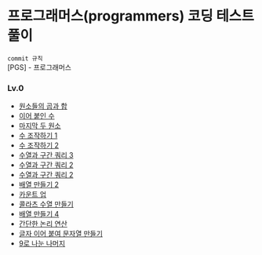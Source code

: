 # 프로그래머스(programmers) 코딩 테스트 풀이

`commit 규칙`  
[PGS] - 프로그래머스

<!-- PR 제목: 이름 / 주차 / 몇 문제 -->

### Lv.0

- [원소들의 곱과 합](level_0/01.md)
- [이어 붙인 수](level_0/02.md)
- [마지막 두 원소](level_0/03.md)
- [수 조작하기 1](level_0/04.md)
- [수 조작하기 2](level_0/05.md)
- [수열과 구간 쿼리 3](level_0/06.md)
- [수열과 구간 쿼리 2](level_0/07.md)
- [수열과 구간 쿼리 2](level_0/08.md)
- [배열 만들기 2](level_0/09.md)
- [카운트 업](level_0/10.md)
- [콜라츠 수열 만들기](level_0/11.md)
- [배열 만들기 4](level_0/12.md)
- [간단한 논리 연산](level_0/13.md)
- [글자 이어 붙여 문자열 만들기](level_0/14.md)
- [9로 나눈 나머지](level_0/15.md)
